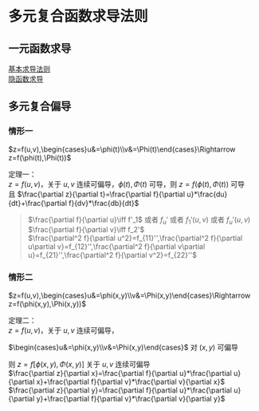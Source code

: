 # 多元复合函数求导法则
## 一元函数求导
[基本求导法则](导数与微分_求导法则.md)  
[隐函数求导](导数与微分_隐函数及由参数方程确定的函数求导.md)

## 多元复合偏导
### 情形一
$z=f(u,v),\begin{cases}u&=\phi(t)\\v&=\Phi(t)\end{cases}\Rightarrow z=f(\phi(t),\Phi(t))$

定理一：\
$z=f(u,v)$，关于 $u,v$ 连续可偏导，$\phi(t),\Phi(t)$ 可导，则 $z=f(\phi(t),\Phi(t))$ 可导  
且 $\frac{\partial z}{\partial t}=\frac{\partial f}{\partial u}*\frac{du}{dt}+\frac{\partial f}{dv}*\frac{db}{dt}$

> $\frac{\partial f}{\partial u}\iff f'_1$ 或者 $f_u'$ 或者 $f_1'(u,v)$ 或者 $f_u'(u,v)$  
> $\frac{\partial f}{\partial v}\iff f_2'$  
> $\frac{\partial^2 f}{\partial u^2}=f_{11}'',\frac{\partial^2 f}{\partial u\partial v}=f_{12}'',\frac{\partial^2 f}{\partial v\partial u}=f_{21}'',\frac{\partial^2 f}{\partial v^2}=f_{22}''$

### 情形二
$z=f(u,v),\begin{cases}u&=\phi(x,y)\\v&=\Phi(x,y)\end{cases}\Rightarrow z=f(\phi(x,y),\Phi(x,y))$

定理二：\
$z=f(u,v)$，关于 $u,v$ 连续可偏导，

$\begin{cases}u&=\phi(x,y)\\v&=\Phi(x,y)\end{cases}$ 对 $(x,y)$ 可偏导

则 $z=f[\phi(x,y),\Phi(x,y)]$ 关于 $u,v$ 连续可偏导  
 $\frac{\partial z}{\partial x}=\frac{\partial f}{\partial u}*\frac{\partial u}{\partial x}+\frac{\partial f}{\partial v}*\frac{\partial v}{\partial x}$  
 $\frac{\partial z}{\partial y}=\frac{\partial f}{\partial u}*\frac{\partial u}{\partial y}+\frac{\partial f}{\partial v}*\frac{\partial v}{\partial y}$  
 
 